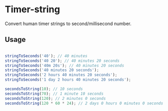 # Timer-string

Convert human timer strings to second/millisecond number.

## Usage

```js

stringToSeconds('40'); // 40 minutes
stringToSeconds('40 20'); // 40 minutes 20 seconds
stringToSeconds('40m 20s'); // 40 minutes 20 seconds
stringToSeconds('40 minutes 20 seconds');
stringToSeconds('2 hours 40 minutes 20 seconds');
stringToSeconds('1 day 2 hours 40 minutes 20 seconds');

secondsToString(10); // 10 seconds
secondsToString(70); // 1 minute 10 seconds
secondsToString(120); // 2 minutes 0 seconds
secondsToString(120 * 60 * 24); // 2 days 0 hours 0 minutes 0 seconds

```
